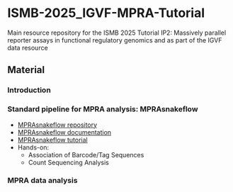 # ISMB-2025_IGVF-MPRA-Tutorial

Main resource repository for the ISMB 2025 Tutorial IP2: Massively parallel reporter assays in functional regulatory genomics and as part of the IGVF data resource


## Material

### Introduction

### Standard pipeline for MPRA analysis: MPRAsnakeflow

- [MPRAsnakeflow repository](https://github.com/kircherlab/MPRAsnakeflow)
- [MPRAsnakeflow documentation](https://mprasnakeflow.readthedocs.io)
- [MPRAsnakeflow tutorial](https://github.com/kircherlab/MPRAsnakeflow_tutorial/)
- Hands-on:
  - Association of Barcode/Tag Sequences
  - Count Sequencing Analysis


### MPRA data analysis
